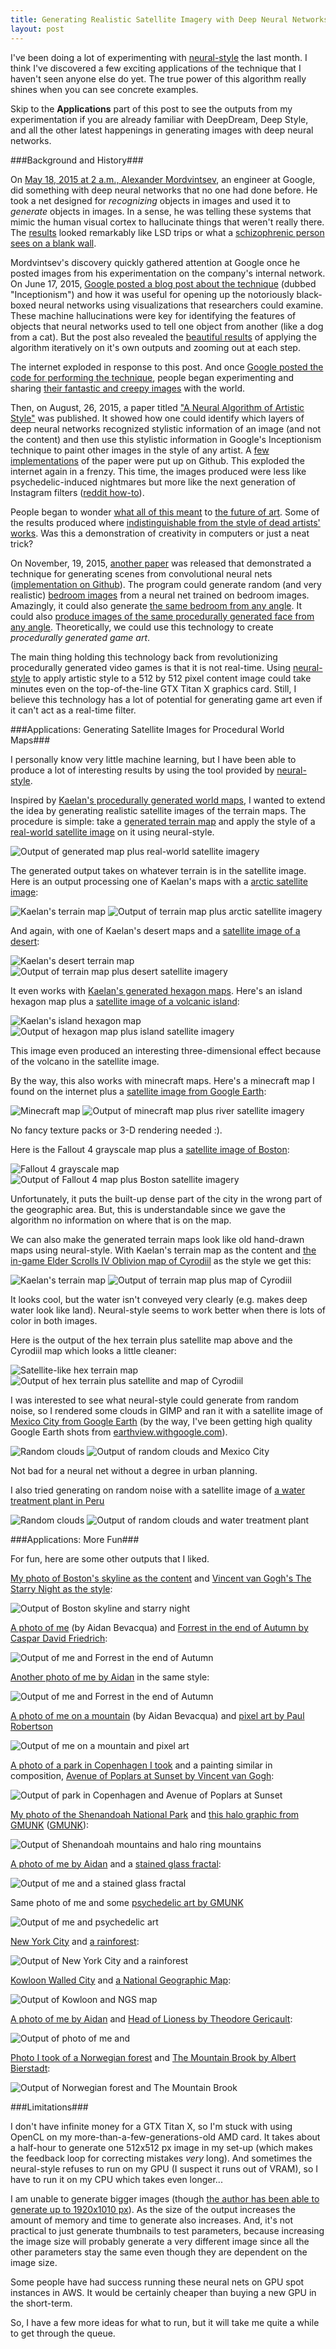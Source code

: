 ```yaml
---
title: Generating Realistic Satellite Imagery with Deep Neural Networks
layout: post
---
```


I've been doing a lot of experimenting with [neural-style](https://github.com/jcjohnson/neural-style)
the last month. I think I've discovered a few exciting applications of the
technique that I haven't seen anyone else do yet. The true power of this
algorithm really shines when you can see concrete examples.

Skip to the **Applications** part of this post to see the outputs from my
experimentation if you are already familiar with DeepDream, Deep Style, and all
the other latest happenings in generating images with deep neural networks.

###Background and History###

On [May 18, 2015 at 2 a.m., Alexander
Mordvintsev](https://medium.com/backchannel/inside-deep-dreams-how-google-made-its-computers-go-crazy-83b9d24e66df#.g4t69y8wy),
an engineer at Google, did something with deep neural networks that no one had
done before. He took a net designed for *recognizing* objects in images and used
it to *generate* objects in images. In a sense, he was telling these systems
that mimic the human visual cortex to hallucinate things that weren't really
there. The [results](https://i.imgur.com/6ocuQsZ.jpg) looked remarkably like LSD
trips or what a [schizophrenic person sees on a blank
wall](https://www.reddit.com/r/deepdream/comments/3cewgn/an_artist_suffering_from_schizophrenia_was_told/).

Mordvintsev's discovery quickly gathered attention at Google once he posted
images from his experimentation on the company's internal network. On June 17,
2015, [Google posted a blog post about the
technique](http://googleresearch.blogspot.com/2015/06/inceptionism-going-deeper-into-neural.html)
(dubbed "Inceptionism") and how it was useful for opening up the notoriously
black-boxed neural networks using visualizations that researchers could examine.
These machine hallucinations were key for identifying the features of objects
that neural networks used to tell one object from another (like a dog from a
cat). But the post also revealed the [beautiful
results](https://goo.gl/photos/fFcivHZ2CDhqCkZdA) of applying the algorithm
iteratively on it's own outputs and zooming out at each step.

The internet exploded in response to this post. And once [Google posted the code
for performing the
technique](http://googleresearch.blogspot.com/2015/07/deepdream-code-example-for-visualizing.html?m=1),
people began experimenting and sharing [their fantastic and creepy
images](https://www.reddit.com/r/deepdream) with the world.

Then, on August, 26, 2015, a paper titled ["A Neural Algorithm of Artistic
Style"](http://arxiv.org/abs/1508.06576) was published. It showed how one could
identify which layers of deep neural networks recognized stylistic information
of an image (and not the content) and then use this stylistic information in
Google's Inceptionism technique to paint other images in the style of any
artist. A [few](https://github.com/jcjohnson/neural-style)
[implementations](https://github.com/kaishengtai/neuralart) of the paper were
put up on Github. This exploded the internet again in a frenzy. This time, the
images produced were less like psychedelic-induced nightmares but more like the
next generation of Instagram filters ([reddit
how-to](https://www.reddit.com/r/deepdream/comments/3jwl76/how_anyone_can_create_deep_style_images/)). 

People began to wonder [what all of this
meant](http://www.hopesandfears.com/hopes/culture/is-this-art/215039-deep-dream-google-art)
to [the future of
art](http://kajsotala.fi/2015/07/deepdream-today-psychedelic-images-tomorrow-unemployed-artists/).
Some of the results produced where [indistinguishable from the style of dead
artists'
works](https://raw.githubusercontent.com/jcjohnson/neural-style/master/examples/outputs/tubingen_starry.png).
Was this a demonstration of creativity in computers or just a neat trick?

On November, 19, 2015, [another paper](http://arxiv.org/abs/1511.06434) was
released that demonstrated a technique for generating scenes from convolutional
neural nets ([implementation on Github](https://github.com/Newmu/dcgan_code)).
The program could generate random (and very realistic) [bedroom
images](https://github.com/Newmu/dcgan_code/raw/master/images/lsun_bedrooms_five_epoch_samples.png)
from a neural net trained on bedroom images. Amazingly, it could also generate
[the same bedroom from any
angle](https://github.com/Newmu/dcgan_code/blob/master/images/lsun_bedrooms_five_epochs_interps.png).
It could also [produce images of the same procedurally generated face from any
angle](https://github.com/Newmu/dcgan_code/blob/master/images/turn_vector.png).
Theoretically, we could use this technology to create *procedurally generated
game art*.

The main thing holding this technology back from revolutionizing procedurally
generated video games is that it is not real-time. Using
[neural-style](https://github.com/jcjohnson/neural-style) to apply artistic
style to a 512 by 512 pixel content image could take minutes even on the
top-of-the-line GTX Titan X graphics card. Still, I believe this technology has
a lot of potential for generating game art even if it can't act as a real-time
filter.

###Applications: Generating Satellite Images for Procedural World Maps###

I personally know very little machine learning, but I have been able to produce
a lot of interesting results by using the tool provided by
[neural-style](https://github.com/jcjohnson/neural-style).

Inspired by [Kaelan's procedurally generated world
maps](http://blog.kaelan.org/randomly-generated-world-map/), I wanted to extend
the idea by generating realistic satellite images of the terrain maps. The
procedure is simple: take a [generated terrain map](/assets/kaelan_terrain1.png)
and apply the style of a [real-world satellite image](/assets/uk_satellite.jpg)
on it using neural-style.

![Output of generated map plus real-world satellite
imagery](/assets/satellite_terrain1_process.png)

The generated output takes on whatever terrain is in the satellite image. Here
is an output processing one of Kaelan's maps with a [arctic satellite
image](/assets/svalbard_satellite.jpg):

![Kaelan's terrain map](/assets/kaelan_terrain2.jpg)
![Output of terrain map plus arctic satellite imagery](/assets/satellite_terrain2.png)

And again, with one of Kaelan's desert maps and a [satellite image of a
desert](/assets/desert_satellite.jpg):

![Kaelan's desert terrain map](/assets/kaelan_terrain3.jpg)
![Output of terrain map plus desert satellite imagery](/assets/satellite_terrain3.png)

It even works with [Kaelan's generated hexagon
maps](http://blog.kaelan.org/hexagon-world-map-generation/). Here's an island
hexagon map plus a [satellite image of a volcanic
island](/assets/volcano_satellite.jpg):

![Kaelan's island hexagon map](/assets/kaelan_hex_terrain.jpg)
![Output of hexagon map plus island satellite
imagery](/assets/satellite_hex_terrain.png)

This image even produced an interesting three-dimensional effect because of the
volcano in the satellite image.

By the way, this also works with minecraft maps. Here's a minecraft map I found
on the internet plus a [satellite image from Google
Earth](/assets/river_satellite.png):

![Minecraft map](/assets/minecraft_map.jpg)
![Output of minecraft map plus river satellite
imagery](/assets/satellite_minecraft_map.png)

No fancy texture packs or 3-D rendering needed :).

Here is the Fallout 4 grayscale map plus a
[satellite image of Boston](/assets/boston_aerial.jpg):

![Fallout 4 grayscale map](/assets/fallout4_map.png)
![Output of Fallout 4 map plus Boston satellite
imagery](/assets/satellite_fallout4_map.png)

Unfortunately, it puts the built-up dense part of the city in the wrong part of
the geographic area. But, this is understandable since we gave the algorithm no
information on where that is on the map.

We can also make the generated terrain maps look like old hand-drawn maps using
neural-style. With Kaelan's terrain map as the
content and [the in-game Elder Scrolls IV Oblivion map of
Cyrodiil](/assets/cyrodiil_ingame.jpg) as the style we get this:

![Kaelan's terrain map](/assets/kaelan_terrain1.png)
![Output of terrain map plus map of Cyrodiil](/assets/cyrodiil_terrain1.png)

It looks cool, but the water isn't conveyed very clearly (e.g. makes deep water
look like land). Neural-style seems to work better when there is lots of color
in both images.

Here is the output of the hex terrain plus satellite map above and the Cyrodiil
map which looks a little cleaner:

![Satellite-like hex terrain map](/assets/satellite_hex_terrain.png)
![Output of hex terrain plus satellite and map of
Cyrodiil](/assets/cyrodiil_satellite_hex_terrain.png)

I was interested to see what neural-style could generate from random noise, so I
rendered some clouds in GIMP and ran it with a satellite image of [Mexico City
from Google Earth](/assets/mexico_city.jpg) (by the way, I've been getting high
quality Google Earth shots from
[earthview.withgoogle.com](https://earthview.withgoogle.com)).

![Random clouds](/assets/blurry_clouds.png)
![Output of random clouds and Mexico City](/assets/random_mexico_city.png)

Not bad for a neural net without a degree in urban planning.

I also tried generating on random noise with a satellite image of [a water
treatment plant in Peru](/assets/treatment_plant.jpg)

![Random clouds](/assets/blurry_clouds2.png)
![Output of random clouds and water treatment
plant](/assets/random_treatment_plant.png)

###Applications: More Fun###

For fun, here are some other outputs that I liked.

[My photo of Boston's skyline as the content](/assets/boston_skyline.jpg) and
[Vincent van Gogh's The Starry Night as the style](/assets/starry_night.jpg):

![Output of Boston skyline and starry night](/assets/starry_boston.png)

[A photo of me](/assets/standing_forest.jpg) (by Aidan Bevacqua) and [Forrest in
the end of Autumn by Caspar David Friedrich](/assets/forrest_autumn.jpg):

![Output of me and Forrest in the end of
Autumn](/assets/dead_forest_standing.png)

[Another photo of me by Aidan](/assets/sitting_forest.jpg) in the same style:

![Output of me and Forrest in the end of Autumn](/assets/dead_forest_sitting.png)

[A photo of me on a mountain](/assets/mountain_view.jpg) (by Aidan Bevacqua) and
[pixel art by Paul Robertson](/assets/pixels.png)

![Output of me on a mountain and pixel art](/assets/mountain_view_pixels.png)

[A photo of a park in Copenhagen I took](/assets/copenhagen_park.jpg) and a
painting similar in composition, [Avenue of Poplars at Sunset by Vincent van
Gogh](/assets/avenue_poplars.jpg):

![Output of park in Copenhagen and Avenue of Poplars at
Sunset](/assets/poplars.png)

[My photo of the Shenandoah National Park](/assets/shenandoah_mountains.jpg) and
[this halo graphic from GMUNK](/assets/halo_ring_mountains.jpg)
([GMUNK](http://www.gmunk.com/filter/Interactive/ORA-Summoners-HALO)):

![Output of Shenandoah mountains and halo ring
mountains](/assets/halo_shenandoah.png)

[A photo of me by Aidan](/assets/me.png) and a [stained glass
fractal](/assets/stained_glass.jpg):

![Output of me and a stained glass fractal](/assets/stained_glass_portrait.png)

Same photo of me and some [psychedelic art by GMUNK](/assets/pockets.jpg)

![Output of me and psychedelic art](/assets/pockets_portrait.png)

[New York City](/assets/nyc.jpg) and [a rainforest](/assets/rainforest.jpg):

![Output of New York City and a rainforest](/assets/jungle_nyc.png)

[Kowloon Walled City](/assets/kowloon.jpg) and [a National Geographic
Map](/assets/ngs_map.jpg):

![Output of Kowloon and NGS map](/assets/kowloon_ngs.png)

[A photo of me by Aidan](/assets/side_portrait.jpg) and [Head of Lioness by
Theodore Gericault](/assets/head_lioness.jpg):

![Output of photo of me and ](/assets/lion_portrait.png)

[Photo I took of a Norwegian forest](/assets/forest_hill.jpg) and [The Mountain
Brook by Albert Bierstadt](/assets/mountain_brook.jpg):

![Output of Norwegian forest and The Mountain
Brook](/assets/mountain_brook_hill.png)

###Limitations###

I don't have infinite money for a GTX Titan X, so I'm stuck with using OpenCL on
my more-than-a-few-generations-old AMD card. It takes about a half-hour to
generate one 512x512 px image in my set-up (which makes the feedback loop for
correcting mistakes *very* long). And sometimes the neural-style refuses to run
on my GPU (I suspect it runs out of VRAM), so I have to run it on my CPU which
takes even longer...

I am unable to generate bigger images (though
[the author has been able to generate up to 1920x1010
px](https://github.com/jcjohnson/neural-style/issues/36#issuecomment-142994812)).
As the size of the output increases the amount of memory and time to generate
also increases. And, it's not practical to just generate thumbnails to test
parameters, because increasing the image size will probably generate a very
different image since all the other parameters stay the same even though they
are dependent on the image size.

Some people have had success running these neural nets on GPU spot instances in
AWS. It would be certainly cheaper than buying a new GPU in the short-term.

So, I have a few more ideas for what to run, but it will take me quite a while
to get through the queue.
